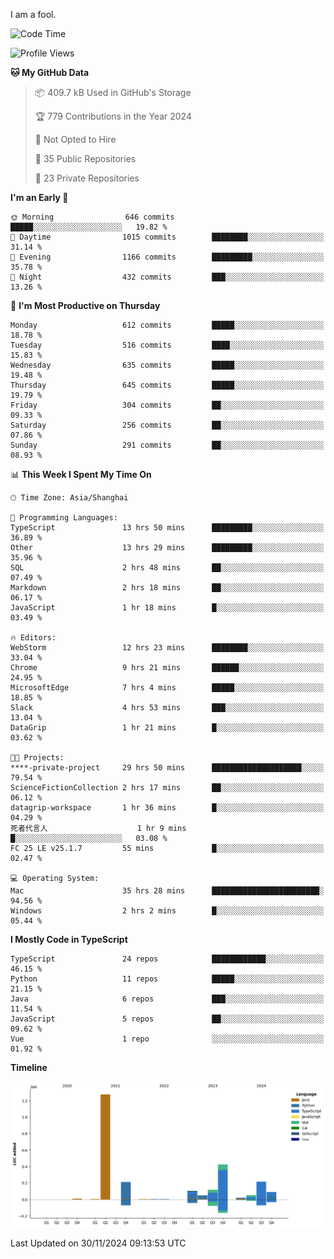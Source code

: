 I am a fool.

<!--START_SECTION:waka-->
![Code Time](http://img.shields.io/badge/Code%20Time-2%2C174%20hrs%2035%20mins-blue)

![Profile Views](http://img.shields.io/badge/Profile%20Views-0-blue)

**🐱 My GitHub Data** 

> 📦 409.7 kB Used in GitHub's Storage 
 > 
> 🏆 779 Contributions in the Year 2024
 > 
> 🚫 Not Opted to Hire
 > 
> 📜 35 Public Repositories 
 > 
> 🔑 23 Private Repositories 
 > 
**I'm an Early 🐤** 

```text
🌞 Morning                646 commits         █████░░░░░░░░░░░░░░░░░░░░   19.82 % 
🌆 Daytime                1015 commits        ████████░░░░░░░░░░░░░░░░░   31.14 % 
🌃 Evening                1166 commits        █████████░░░░░░░░░░░░░░░░   35.78 % 
🌙 Night                  432 commits         ███░░░░░░░░░░░░░░░░░░░░░░   13.26 % 
```
📅 **I'm Most Productive on Thursday** 

```text
Monday                   612 commits         █████░░░░░░░░░░░░░░░░░░░░   18.78 % 
Tuesday                  516 commits         ████░░░░░░░░░░░░░░░░░░░░░   15.83 % 
Wednesday                635 commits         █████░░░░░░░░░░░░░░░░░░░░   19.48 % 
Thursday                 645 commits         █████░░░░░░░░░░░░░░░░░░░░   19.79 % 
Friday                   304 commits         ██░░░░░░░░░░░░░░░░░░░░░░░   09.33 % 
Saturday                 256 commits         ██░░░░░░░░░░░░░░░░░░░░░░░   07.86 % 
Sunday                   291 commits         ██░░░░░░░░░░░░░░░░░░░░░░░   08.93 % 
```


📊 **This Week I Spent My Time On** 

```text
🕑︎ Time Zone: Asia/Shanghai

💬 Programming Languages: 
TypeScript               13 hrs 50 mins      █████████░░░░░░░░░░░░░░░░   36.89 % 
Other                    13 hrs 29 mins      █████████░░░░░░░░░░░░░░░░   35.96 % 
SQL                      2 hrs 48 mins       ██░░░░░░░░░░░░░░░░░░░░░░░   07.49 % 
Markdown                 2 hrs 18 mins       ██░░░░░░░░░░░░░░░░░░░░░░░   06.17 % 
JavaScript               1 hr 18 mins        █░░░░░░░░░░░░░░░░░░░░░░░░   03.49 % 

🔥 Editors: 
WebStorm                 12 hrs 23 mins      ████████░░░░░░░░░░░░░░░░░   33.04 % 
Chrome                   9 hrs 21 mins       ██████░░░░░░░░░░░░░░░░░░░   24.95 % 
MicrosoftEdge            7 hrs 4 mins        █████░░░░░░░░░░░░░░░░░░░░   18.85 % 
Slack                    4 hrs 53 mins       ███░░░░░░░░░░░░░░░░░░░░░░   13.04 % 
DataGrip                 1 hr 21 mins        █░░░░░░░░░░░░░░░░░░░░░░░░   03.62 % 

🐱‍💻 Projects: 
****-private-project     29 hrs 50 mins      ████████████████████░░░░░   79.54 % 
ScienceFictionCollection 2 hrs 17 mins       ██░░░░░░░░░░░░░░░░░░░░░░░   06.12 % 
datagrip-workspace       1 hr 36 mins        █░░░░░░░░░░░░░░░░░░░░░░░░   04.29 % 
死者代言人                    1 hr 9 mins         █░░░░░░░░░░░░░░░░░░░░░░░░   03.08 % 
FC 25 LE v25.1.7         55 mins             █░░░░░░░░░░░░░░░░░░░░░░░░   02.47 % 

💻 Operating System: 
Mac                      35 hrs 28 mins      ████████████████████████░   94.56 % 
Windows                  2 hrs 2 mins        █░░░░░░░░░░░░░░░░░░░░░░░░   05.44 % 
```

**I Mostly Code in TypeScript** 

```text
TypeScript               24 repos            ████████████░░░░░░░░░░░░░   46.15 % 
Python                   11 repos            █████░░░░░░░░░░░░░░░░░░░░   21.15 % 
Java                     6 repos             ███░░░░░░░░░░░░░░░░░░░░░░   11.54 % 
JavaScript               5 repos             ██░░░░░░░░░░░░░░░░░░░░░░░   09.62 % 
Vue                      1 repo              ░░░░░░░░░░░░░░░░░░░░░░░░░   01.92 % 
```



**Timeline**

![Lines of Code chart](https://raw.githubusercontent.com/VeejaLiu/VeejaLiu/master/assets/bar_graph.png)


 Last Updated on 30/11/2024 09:13:53 UTC
<!--END_SECTION:waka-->
